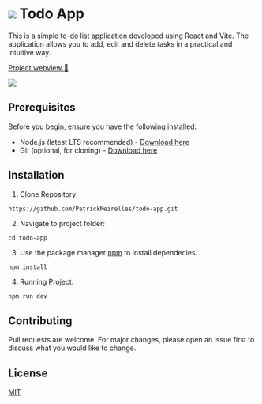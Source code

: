 # ![](https://img.icons8.com/fluency/48/microsoft-todo-2019.png) Todo App

This is a simple to-do list application developed using React and Vite. The application allows you to add, edit and delete tasks in a practical and intuitive way.

[Project webview :rocket:](https://todo-app-kohl-gamma.vercel.app/)

![](https://raw.githubusercontent.com/PatrickMeirelles/files-github/3c51f62009d4cb9255f77931e685ba2071fb46a5/todo-app.gif?token=GHSAT0AAAAAAC7RZRS7ANIKOKIZDLOFQF4YZ556PAQ)

## Prerequisites

Before you begin, ensure you have the following installed:

- Node.js (latest LTS recommended) - [Download here](https://nodejs.org/en)
- Git (optional, for cloning) - [Download here](https://git-scm.com/)

## Installation
1. Clone Repository:
```
https://github.com/PatrickMeirelles/todo-app.git
```

2. Navigate to project folder:
```
cd todo-app
```
3. Use the package manager [npm](https://www.npmjs.com/) to install dependecies.

```bash
npm install
```
4. Running Project:
```
npm run dev
```

## Contributing

Pull requests are welcome. For major changes, please open an issue first
to discuss what you would like to change.

## License

[MIT](https://choosealicense.com/licenses/mit/)
